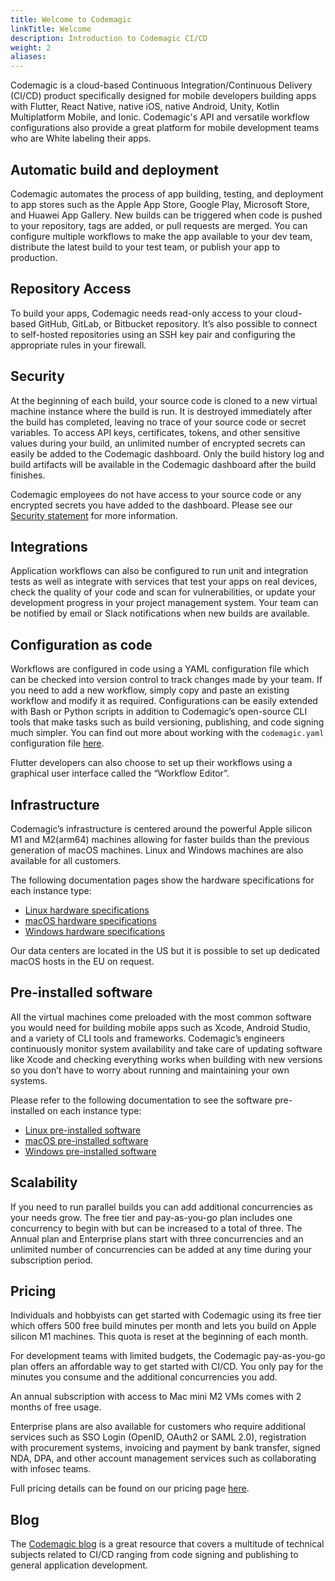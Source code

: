 ```yaml
---
title: Welcome to Codemagic
linkTitle: Welcome
description: Introduction to Codemagic CI/CD
weight: 2 
aliases:
---
```


Codemagic is a cloud-based Continuous Integration/Continuous Delivery (CI/CD) product specifically designed for mobile developers building apps with Flutter, React Native, native iOS, native Android, Unity, Kotlin Multiplatform Mobile, and Ionic. Codemagic's API and versatile workflow configurations also provide a great platform for mobile development teams who are White labeling their apps.

## Automatic build and deployment
Codemagic automates the process of app building, testing, and deployment to app stores such as the Apple App Store, Google Play, Microsoft Store, and Huawei App Gallery. New builds can be triggered when code is pushed to your repository, tags are added, or pull requests are merged. You can configure multiple workflows to make the app available to your dev team, distribute the latest build to your test team, or publish your app to production. 

## Repository Access
To build your apps, Codemagic needs read-only access to your cloud-based GitHub, GitLab, or Bitbucket repository. It’s also possible to connect to self-hosted repositories using an SSH key pair and configuring the appropriate rules in your firewall. 

## Security
At the beginning of each build, your source code is cloned to a new virtual machine instance where the build is run. It is destroyed immediately after the build has completed, leaving no trace of your source code or secret variables. To access API keys, certificates, tokens, and other sensitive values during your build, an unlimited number of encrypted secrets can easily be added to the Codemagic dashboard. Only the build history log and build artifacts will be available in the Codemagic dashboard after the build finishes.

Codemagic employees do not have access to your source code or any encrypted secrets you have added to the dashboard. Please see our [Security statement](https://codemagic.io/security-statement/) for more information.

## Integrations
Application workflows can also be configured to run unit and integration tests as well as integrate with services that test your apps on real devices, check the quality of your code and scan for vulnerabilities, or update your development progress in your project management system. Your team can be notified by email or Slack notifications when new builds are available. 

## Configuration as code
Workflows are configured in code using a YAML configuration file which can be checked into version control to track changes made by your team. If you need to add a new workflow, simply copy and paste an existing workflow and modify it as required. Configurations can be easily extended with Bash or Python scripts in addition to Codemagic’s open-source CLI tools that make tasks such as build versioning, publishing, and code signing much simpler. You can find out more about working with the `codemagic.yaml` configuration file [here](https://docs.codemagic.io/yaml-basic-configuration/yaml-getting-started/).

Flutter developers can also choose to set up their workflows using a graphical user interface called the “Workflow Editor”.

## Infrastructure
Codemagic’s infrastructure is centered around the powerful Apple silicon M1 and M2(arm64) machines allowing for faster builds than the previous generation of macOS machines. Linux and Windows machines are also available for all customers. 

The following documentation pages show the hardware specifications for each instance type:

- [Linux hardware specifications](https://docs.codemagic.io/specs/versions-linux/)
- [macOS hardware specifications](https://docs.codemagic.io/specs/versions-macos/)
- [Windows hardware specifications](https://docs.codemagic.io/specs/versions-windows/)


Our data centers are located in the US but it is possible to set up dedicated macOS hosts in the EU on request.

## Pre-installed software
All the virtual machines come preloaded with the most common software you would need for building mobile apps such as Xcode, Android Studio, and a variety of CLI tools and frameworks. Codemagic’s engineers continuously monitor system availability and take care of updating software like Xcode and checking everything works when building with new versions so you don’t have to worry about running and maintaining your own systems. 

Please refer to the following documentation to see the software pre-installed on each instance type:
- [Linux pre-installed software](https://docs.codemagic.io/specs/versions-linux/#pre-installed-tools)
- [macOS pre-installed software](https://docs.codemagic.io/specs/versions-macos/&#35;:~:text=Free%20Space%3A%2048GB&#41;-,Pre%2Dinstalled%20tools,-Android%20tools%20/usr)
- [Windows pre-installed software](https://docs.codemagic.io/specs/versions-windows/#pre-installed-tools)

## Scalability
If you need to run parallel builds you can add additional concurrencies as your needs grow. The free tier and pay-as-you-go plan includes one concurrency to begin with but can be increased to a total of three. The Annual plan and Enterprise plans start with three concurrencies and an unlimited number of concurrencies can be added at any time during your subscription period. 

## Pricing
Individuals and hobbyists can get started with Codemagic using its free tier which offers 500 free build minutes per month and lets you build on Apple silicon M1 machines. This quota is reset at the beginning of each month. 

For development teams with limited budgets, the Codemagic pay-as-you-go plan offers an affordable way to get started with CI/CD. You only pay for the minutes you consume and the additional concurrencies you add. 

An annual subscription with access to Mac mini M2 VMs comes with 2 months of free usage.

Enterprise plans are also available for customers who require additional services such as SSO Login (OpenID, OAuth2 or SAML 2.0), registration with procurement systems, invoicing and payment by bank transfer, signed NDA, DPA, and other account management services such as collaborating with infosec teams.

Full pricing details can be found on our pricing page [here](https://docs.codemagic.io/billing/pricing/).

## Blog

The [Codemagic blog](https://blog.codemagic.io/) is a great resource that covers a multitude of technical subjects related to CI/CD ranging from code signing and publishing to general application development.

